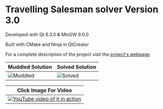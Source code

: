 Travelling Salesman solver Version 3.0
======================================
Developed with Qt 6.3.0 & MinGW 9.0.0

Built with CMake and Ninja in QtCreator

For a complete description of the project visit the [project's webpage](https://troydev.co.uk/travelling-salesman).

| Muddled Solution          | Solved Solution         |
| ------------------------- | ----------------------- |
| ![Muddled][muddled-image] | ![Solved][solved-image] |

| Click Image For Video |
| --------------------- |
| [![YouTube video of it in action](http://img.youtube.com/vi/XxzZ7P3_bpQ/0.jpg)](http://www.youtube.com/watch?v=XxzZ7P3_bpQ) |

[muddled-image]: https://img1.wsimg.com/isteam/ip/961afd39-a6a6-4a34-aeab-9ebf830fefd8/Muddled.png "Muddled"
[solved-image]: https://img1.wsimg.com/isteam/ip/961afd39-a6a6-4a34-aeab-9ebf830fefd8/Solved.png "Solved"
